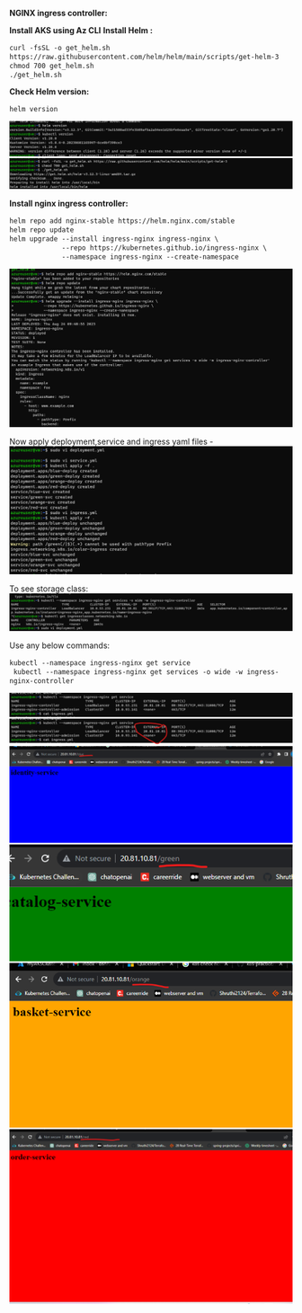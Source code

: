 **NGINX ingress controller:**

**Install AKS using Az CLI**
**Install Helm :** 

```
curl -fsSL -o get_helm.sh https://raw.githubusercontent.com/helm/helm/main/scripts/get-helm-3
chmod 700 get_helm.sh
./get_helm.sh
```
**Check Helm version:**
```
helm version
```
![preview](images/version.png)
![preview](images/helminstall.png)

**Install nginx ingress controller:** 
```
helm repo add nginx-stable https://helm.nginx.com/stable
helm repo update
helm upgrade --install ingress-nginx ingress-nginx \
             --repo https://kubernetes.github.io/ingress-nginx \
             --namespace ingress-nginx --create-namespace
```
![preview](images/nginx%20ingress%20install.png)

Now apply deployment,service and ingress yaml files -
![preview](images/applied%20all%20yaml%20files.png)

To see storage class: 
![preview](images/storageclass.png)

Use any below commands: 
```
kubectl --namespace ingress-nginx get service
 kubectl --namespace ingress-nginx get services -o wide -w ingress-nginx-controller
```
![preview](images/get%20svc.png)
![preview](images/ip.png)
![preview](images/blue.png)
![preview](images/green.png)
![preview](images/orange.png)
![preview](images/red.png)

